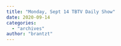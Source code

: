 ```yaml
---
title: "Monday, Sept 14 TBTV Daily Show"
date: 2020-09-14
categories: 
  - "archives"
author: "brantzt"
---
```



